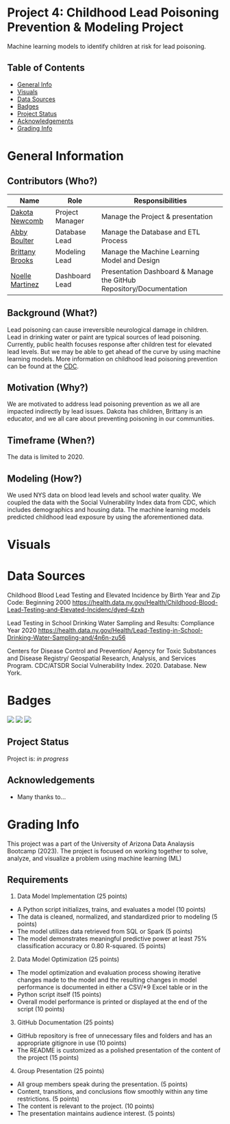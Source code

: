 # Project 4: Childhood Lead Poisoning Prevention & Modeling Project
Machine learning models to identify children at risk for lead poisoning.

## Table of Contents
* [General Info](#general-information)
* [Visuals](#visuals)
* [Data Sources](#data-sources)
* [Badges](#badges)
* [Project Status](#project-status)
* [Acknowledgements](#acknowledgements)
* [Grading Info](#grading-info)


# General Information
## Contributors (Who?)

| Name          | Role          | Responsibilities |
| ------------- | ------------- | ---------------- |
| [Dakota Newcomb](https://github.com/DakNewcomb) | Project Manager | Manage the Project & presentation |
| [Abby Boulter](https://github.com/Abby-Boulter) | Database Lead | Manage the Database and ETL Process |
| [Brittany Brooks](https://github.com/brooksbb11)  | Modeling Lead | Manage the Machine Learning Model and Design |
| [Noelle Martinez](https://github.com/noellemtz) | Dashboard Lead | Presentation Dashboard & Manage the GitHub Repository/Documentation |

## Background (What?)
Lead poisoning can cause irreversible neurological damage in children. Lead in drinking water or paint are typical sources of lead poisoning. Currently, public health focuses response after children test for elevated lead levels. But we may be able to get ahead of the curve by using machine learning models. More information on childhood lead poisoning prevention can be found at the [CDC](https://www.cdc.gov/nceh/lead/overview.html). 

## Motivation (Why?)
We are motivated to address lead poisoning prevention as we all are impacted indirectly by lead issues. Dakota has children, Brittany is an educator, and we all care about preventing poisoning in our communities. 

## Timeframe (When?)
The data is limited to 2020.

## Modeling (How?)
We used NYS data on blood lead levels and school water quality. We coupled the data with the Social Vulnerability Index data from CDC, which includes demographics and housing data. The machine learning models predicted childhood lead exposure by using the aforementioned data.

# Visuals

# Data Sources
Childhood Blood Lead Testing and Elevated Incidence by Birth Year and Zip Code: Beginning  2000 https://health.data.ny.gov/Health/Childhood-Blood-Lead-Testing-and-Elevated-Incidenc/dyed-4zxh

Lead Testing in School Drinking Water Sampling and Results: Compliance Year 2020 https://health.data.ny.gov/Health/Lead-Testing-in-School-Drinking-Water-Sampling-and/4n6n-zu56

Centers for Disease Control and Prevention/ Agency for Toxic Substances and Disease Registry/ Geospatial Research, Analysis, and Services Program. CDC/ATSDR Social Vulnerability Index. 2020. Database. New York.

# Badges
<img src="https://img.shields.io/badge/Python-FFD43B?style=for-the-badge&logo=python&logoColor=blue" />
<img src="https://img.shields.io/badge/Pandas-2C2D72?style=for-the-badge&logo=pandas&logoColor=white" />
<img src="https://img.shields.io/badge/Tableau-E97627?style=for-the-badge&logo=Tableau&logoColor=white" />

## Project Status
Project is: _in progress_ 


## Acknowledgements
- Many thanks to...

# Grading Info
This project was a part of the University of Arizona Data Analaysis Bootcamp (2023). The project is focused on working together to solve, analyze, and visualize a problem using machine learning (ML)

## Requirements
1. Data Model Implementation (25 points)
* A Python script initializes, trains, and evaluates a model (10 points)
* The data is cleaned, normalized, and standardized prior to modeling (5 points)
* The model utilizes data retrieved from SQL or Spark (5 points)
* The model demonstrates meaningful predictive power at least 75% classification accuracy or 0.80 R-squared. (5 points)

2. Data Model Optimization (25 points)
* The model optimization and evaluation process showing iterative changes made to the model and the resulting changes in model performance is documented in either a CSV/*9 Excel table or in the
* Python script itself (15 points)
* Overall model performance is printed or displayed at the end of the script (10 points)

3. GitHub Documentation (25 points)
* GitHub repository is free of unnecessary files and folders and has an appropriate gitignore in use (10 points)
* The README is customized as a polished presentation of the content of the project (15 points)

4. Group Presentation (25 points)
* All group members speak during the presentation. (5 points)
* Content, transitions, and conclusions flow smoothly within any time restrictions. (5 points)
* The content is relevant to the project. (10 points)
* The presentation maintains audience interest. (5 points)
